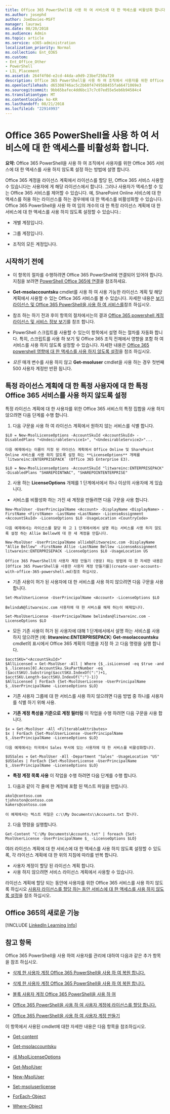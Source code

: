 ```yaml
---
title: Office 365 PowerShell을 사용 하 여 서비스에 대 한 액세스를 비활성화 합니다.
ms.author: josephd
author: JoeDavies-MSFT
manager: laurawi
ms.date: 08/20/2018
ms.audience: Admin
ms.topic: article
ms.service: o365-administration
localization_priority: Normal
ms.collection: Ent_O365
ms.custom:
- Ent_Office_Other
- PowerShell
- LIL_Placement
ms.assetid: 264f4f0d-e2cd-44da-a9d9-23bef250a720
description: Office 365 PowerShell을 사용 하 여 조직에서 사용자를 위한 Office 365 서비스에 대 한 액세스를 사용 하지 않도록 설정 하는 방법에 설명 합니다.
ms.openlocfilehash: d65308746ac5c2b60f4749588455fa66471069e3
ms.sourcegitcommit: 9bb65bafec4dd6bc17c7c07ed55e5eb6b94584c4
ms.translationtype: MT
ms.contentlocale: ko-KR
ms.lasthandoff: 08/21/2018
ms.locfileid: "22914993"
---
```

# <a name="disable-access-to-services-with-office-365-powershell"></a>Office 365 PowerShell을 사용 하 여 서비스에 대 한 액세스를 비활성화 합니다.

**요약:** Office 365 PowerShell을 사용 하 여 조직에서 사용자를 위한 Office 365 서비스에 대 한 액세스를 사용 하지 않도록 설정 하는 방법에 설명 합니다.
  
Office 365 계정을 라이선스 계획에서 라이선스를 할당 된, Office 365 서비스 사용할 수 있습니다는 사용자에 게 해당 라이선스에서 합니다. 그러나 사용자가 액세스할 수 있는 Office 365 서비스를 제어할 수 있습니다. 예, SharePoint Online 서비스에 대 한 액세스를 허용 하는 라이선스를 하는 경우에에 대 한 액세스를 비활성화할 수 있습니다. Office 365 PowerShell을 사용 하 여 임의 개수의 대 한 특정 라이선스 계획에 대 한 서비스에 대 한 액세스를 사용 하지 않도록 설정할 수 있습니다.:

- 개별 계정입니다.
    
- 그룹 계정입니다.
    
- 조직의 모든 계정입니다.
    
## <a name="before-you-begin"></a>시작하기 전에
<a name="RTT"> </a>

- 이 항목의 절차를 수행하려면 Office 365 PowerShell에 연결되어 있어야 합니다. 지침을 보려면 [PowerShell Office 365에 연결](connect-to-office-365-powershell.md)을 참조하세요.
    
- **Get-msolaccountsku** cmdlet를 사용 하 여 사용 가능한 라이선스 계획 및 해당 계획에서 사용할 수 있는 Office 365 서비스를 볼 수 있습니다. 자세한 내용은 [보기 라이선스 및 Office 365 PowerShell을 사용 하 여 서비스를](view-licenses-and-services-with-office-365-powershell.md)참조 하십시오.
    
- 참조 하는 하기 전과 후이 항목의 절차에서는의 결과 [Office 365 powershell 계정 라이선스 및 서비스 정보 보기](view-account-license-and-service-details-with-office-365-powershell.md)를 참조 합니다.
    
- PowerShell 스크립트를 사용할 수 있는이 항목에서 설명 하는 절차를 자동화 합니다. 특히, 스크립트를 사용 하 보기 및 Office 365 조직 전체에서 영향을 포함 하 여 서비스를 사용 하지 않도록 설정할 수 있습니다. 자세한 내용은 [Office 365 powershell 영향에 대 한 액세스를 사용 하지 않도록 설정](disable-access-to-sway-with-office-365-powershell.md)을 참조 하십시오.
    
- _모든_ 매개 변수를 사용 하지 않고 **Get-msoluser** cmdlet을 사용 하는 경우 첫번째 500 사용자 계정만 반환 됩니다.
    
## <a name="disable-specific-office-365-services-for-specific-users-for-a-specific-licensing-plan"></a>특정 라이선스 계획에 대 한 특정 사용자에 대 한 특정 Office 365 서비스를 사용 하지 않도록 설정
  
특정 라이선스 계획에 대 한 사용자를 위한 Office 365 서비스의 특정 집합을 사용 하지 않으려면 다음 단계를 수행 합니다.
  
1. 다음 구문을 사용 하 여 라이선스 계획에서 원하지 않는 서비스를 식별 합니다.
    
  ```
  $LO = New-MsolLicenseOptions -AccountSkuId <AccountSkuId> -DisabledPlans "<UndesirableService1>", "<UndesirableService2>"...
  ```

    다음 예제에서는 이름이 지정 된 라이선스 계획에서 Office Online 및 SharePoint Online 서비스를 사용 하지 않도록 설정 하는 **LicenseOptions** 개체를 `litwareinc:ENTERPRISEPACK` (Office 365 Enterprise E3).
    
  ```
  $LO = New-MsolLicenseOptions -AccountSkuId "litwareinc:ENTERPRISEPACK" -DisabledPlans "SHAREPOINTWAC", "SHAREPOINTENTERPRISE"
  ```

2. 사용 하는 **LicenseOptions** 개체를 1 단계에서에서 하나 이상의 사용자에 게 있습니다.
    
  - 서비스를 비활성화 하는 가진 새 계정을 만들려면 다음 구문을 사용 합니다.
    
  ```
  New-MsolUser -UserPrincipalName <Account> -DisplayName <DisplayName> -FirstName <FirstName> -LastName <LastName> -LicenseAssignment <AccountSkuId> -LicenseOptions $LO -UsageLocation <CountryCode>
  ```

    다음 예제에서는 라이선스를 할당 하 고 1 단계에서에서 설명 하는 서비스를 사용 하지 않도록 설정 하는 Allie Bellew에 대 한 새 계정을 만듭니다.
    
  ```
  New-MsolUser -UserPrincipalName allieb@litwareinc.com -DisplayName "Allie Bellew" -FirstName Allie -LastName Bellew -LicenseAssignment litwareinc:ENTERPRISEPACK -LicenseOptions $LO -UsageLocation US
  ```

    Office 365 PowerShell의 사용자 계정 만들기 (영문) 하는 방법에 대 한 자세한 내용은 [Office 365 PowerShell을 사용한 사용자 계정 만들기를](create-user-accounts-with-office-365-powershell.md)참조 하십시오.
    
  - 기존 사용이 허가 된 사용자에 대 한 서비스를 사용 하지 않으려면 다음 구문을 사용 합니다.
    
  ```
  Set-MsolUserLicense -UserPrincipalName <Account> -LicenseOptions $LO
  ```

    BelindaN@litwareinc.com 사용자에 대 한 서비스를 해제 하는이 예제입니다.
    
  ```
  Set-MsolUserLicense -UserPrincipalName belindan@litwareinc.com -LicenseOptions $LO
  ```

  - 모든 기존 사용이 허가 된 사용자에 대해 1 단계에서에서 설명 하는 서비스를 사용 하지 않으려면 (예: **litwareinc:ENTERPRISEPACK**) **Get-msolaccountsku** cmdlet의 표시에서 Office 365 계획의 이름을 지정 하 고 다음 명령을 실행 합니다.
    
  ```
  $acctSKU="<AccountSkuId>"
  $AllLicensed = Get-MsolUser -All | Where {$_.isLicensed -eq $true -and $_.licenses[0].AccountSku.SkuPartNumber -eq ($acctSKU).Substring($acctSKU.IndexOf(":")+1, $acctSKU.Length-$acctSKU.IndexOf(":")-1)}
  $AllLicensed | ForEach {Set-MsolUserLicense -UserPrincipalName $_.UserPrincipalName -LicenseOptions $LO}
  ```

  - 기존 사용자 그룹에 대 한 서비스를 사용 하지 않으려면 다음 방법 중 하나를 사용자를 식별 하기 위해 사용.
    
  - **기존 계정 특성을 기준으로 계정 필터링** 이 작업을 수행 하려면 다음 구문을 사용 합니다.
    
  ```
  $x = Get-MsolUser -All <FilterableAttributes>
  $x | ForEach {Set-MsolUserLicense -UserPrincipalName $_.UserPrincipalName -LicenseOptions $LO}
  ```

    다음 예제에서는 미국에서 Sales 부서에 있는 사용자에 대 한 서비스를 비활성화합니다.
    
  ```
  $USSales = Get-MsolUser -All -Department "Sales" -UsageLocation "US"
  $USSales | ForEach {Set-MsolUserLicense -UserPrincipalName $_.UserPrincipalName -LicenseOptions $LO}
  ```

  - **특정 계정 목록 사용** 이 작업을 수행 하려면 다음 단계를 수행 합니다.
    
1. 다음과 같이 각 줄에 한 계정에 포함 된 텍스트 파일을 만듭니다.
    
  ```
  akol@contoso.com
  tjohnston@contoso.com
  kakers@contoso.com
  ```

    이 예제에서는 텍스트 파일은 c:\\My Documents\\Accounts.txt 합니다.
    
2. 다음 명령을 실행합니다.
    
  ```
  Get-Content "C:\My Documents\Accounts.txt" | foreach {Set-MsolUserLicense -UserPrincipalName $_ -LicenseOptions $LO}
  ```

여러 라이선스 계획에 대 한 서비스에 대 한 액세스를 사용 하지 않도록 설정할 수 있도록, 각 라이선스 계획에 대 한 위의 지침에 따라를 반복 합니다.

- 사용자 계정이 할당 된 라이선스 계획 합니다.
- 사용 하지 않으려면 서비스 라이선스 계획에서 사용할 수 있습니다.

라이선스 계획에 할당 되는 동안에 사용자를 위한 Office 365 서비스를 사용 하지 않도록 하십시오 [사용자 라이선스를 할당 하는 동안 서비스에 대 한 액세스를 사용 하지 않도록 설정](disable-access-to-services-while-assigning-user-licenses.md)을 참조 하십시오.


## <a name="new-to-office-365"></a>Office 365의 새로운 기능
<a name="LinkedIn"> </a>

[!INCLUDE [LinkedIn Learning Info](../common/office/linkedin-learning-info.md)]
   
## <a name="see-also"></a>참고 항목
<a name="SeeAlso"> </a>

Office 365 PowerShell을 사용 하여 사용자를 관리에 대하여 다음과 같은 추가 항목을 참조 하십시오.
  
- [삭제 한 사용자 계정 Office 365 PowerShell을 사용 하 여 복원 합니다.](delete-and-restore-user-accounts-with-office-365-powershell.md)
    
- [삭제 한 사용자 계정 Office 365 PowerShell을 사용 하 여 복원 합니다.](delete-and-restore-user-accounts-with-office-365-powershell.md)
    
- [블록 사용자 계정 Office 365 PowerShell을 사용 하 여](block-user-accounts-with-office-365-powershell.md)
    
- [Office 365 PowerShell을 사용 하 여 사용자 계정에 라이선스를 할당 합니다.](assign-licenses-to-user-accounts-with-office-365-powershell.md)
    
- [Office 365 PowerShell을 사용 하 여 사용자 계정 만들기](create-user-accounts-with-office-365-powershell.md)
    
이 항목에서 사용된 cmdlet에 대한 자세한 내용은 다음 항목을 참조하십시오.
  
- [Get-content](https://go.microsoft.com/fwlink/p/?LinkId=289917)
    
- [Get-msolaccountsku](https://go.microsoft.com/fwlink/p/?LinkId=691549)
    
- [새 MsolLicenseOptions](https://go.microsoft.com/fwlink/p/?LinkId=691546)
    
- [Get-MsolUser](https://go.microsoft.com/fwlink/p/?LinkId=691543)
    
- [New-MsolUser](https://go.microsoft.com/fwlink/p/?LinkId=691547)
    
- [Set-msoluserlicense](https://go.microsoft.com/fwlink/p/?LinkId=691548)
    
- [ForEach-Object](https://go.microsoft.com/fwlink/p/?LinkId=113300)
    
- [Where-Object](https://go.microsoft.com/fwlink/p/?LinkId=113423)
    
  

